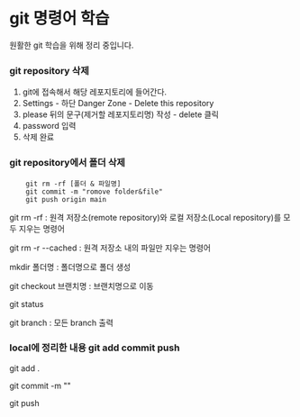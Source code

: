 # git 명령어 학습
원활한 git 학습을 위해 정리 중입니다. 

###  git repository 삭제 

1. git에 접속해서 해당 레포지토리에 들어간다. 
2. Settings - 하단 Danger Zone - Delete this repository 
3. please 뒤의 문구(제거할 레포지토리명) 작성 - delete 클릭
4. password 입력
5. 삭제 완료

### git repository에서 폴더 삭제
``` 
	git rm -rf [폴더 & 파일명]
	git commit -m "romove folder&file"
	git push origin main 
```

git rm -rf : 원격 저장소(remote repository)와 로컬 저장소(Local repository)를 모두 지우는 명령어

git rm -r --cached : 원격 저장소 내의 파일만 지우는 명령어



mkdir 폴더명 : 폴더명으로 폴더 생성

git checkout 브랜치명 : 브랜치명으로 이동

git status 

git branch : 모든 branch 출력



### local에 정리한 내용 git add commit push

git add . 

git commit -m ""

git push
